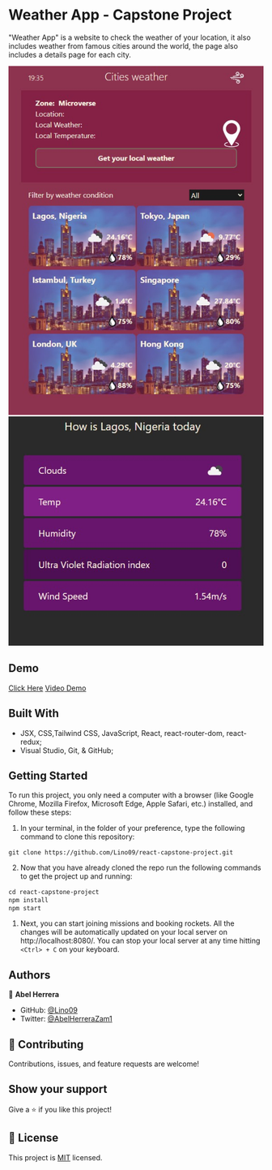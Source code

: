 # Weather App - Capstone Project
"Weather App" is a website to check the weather of your location, it also includes weather from famous cities around the world, the page also includes a details page for each city.

![Screenshot](./src/assets/images/ss-home.jpg)
![Screenshot](./src/assets/images/ss-detail.jpg)


## Demo

[Click Here](https://abels-weather-app.herokuapp.com/)
[Video Demo](https://www.loom.com/share/fd21bbb5d616471b83dc3ea1a293ae7e)

## Built With

- JSX, CSS,Tailwind CSS, JavaScript, React, react-router-dom, react-redux;
- Visual Studio, Git, & GitHub;

## Getting Started

To run this project, you only need a computer with a browser (like Google Chrome, Mozilla Firefox, Microsoft Edge, Apple Safari, etc.) installed, and follow these steps:

1. In your terminal, in the folder of your preference, type the following command to clone this repository:

```
git clone https://github.com/Lino09/react-capstone-project.git
```

2. Now that you have already cloned the repo run the following commands to get the project up and running:
```
cd react-capstone-project
npm install
npm start
```

1. Next, you can start joining missions and booking rockets. All the changes will be automatically updated on your local server on http://localhost:8080/. You can stop your local server at any time hitting `<Ctrl> + C` on your keyboard.

## Authors

👤 **Abel Herrera**

- GitHub: [@Lino09](https://github.com/Lino09)
- Twitter: [@AbelHerreraZam1](https://twitter.com/AbelHerreraZam1)

## 🤝 Contributing

Contributions, issues, and feature requests are welcome!

## Show your support

Give a ⭐️ if you like this project!

## 📝 License

This project is [MIT](./LICENSE) licensed.